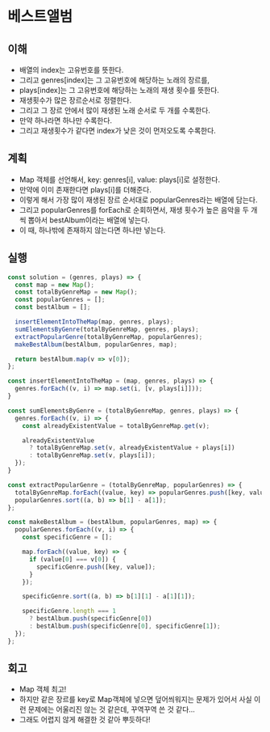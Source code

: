 # 베스트앨범

## 이해

- 배열의 index는 고유번호를 뜻한다.
- 그리고 genres[index]는 그 고유번호에 해당하는 노래의 장르를,
- plays[index]는 그 고유번호에 해당하는 노래의 재생 횟수를 뜻한다.
- 재생횟수가 많은 장르순서로 정렬한다.
- 그리고 그 장르 안에서 많이 재생된 노래 순서로 두 개를 수록한다.
- 만약 하나라면 하나만 수록한다.
- 그리고 재생횟수가 같다면 index가 낮은 것이 먼저오도록 수록한다.

## 계획

- Map 객체를 선언해서, key: genres[i], value: plays[i]로 설정한다.
- 만약에 이미 존재한다면 plays[i]를 더해준다.
- 이렇게 해서 가장 많이 재생된 장르 순서대로 popularGenres라는 배열에 담는다.
- 그리고 popularGenres를 forEach로 순회하면서, 재생 횟수가 높은 음악을 두 개씩 뽑아서 bestAlbum이라는 배열에 넣는다.
- 이 때, 하나밖에 존재하지 않는다면 하나만 넣는다.

## 실행

```javascript
const solution = (genres, plays) => {
  const map = new Map();
  const totalByGenreMap = new Map();
  const popularGenres = [];
  const bestAlbum = [];

  insertElementIntoTheMap(map, genres, plays);
  sumElementsByGenre(totalByGenreMap, genres, plays);
  extractPopularGenre(totalByGenreMap, popularGenres);
  makeBestAlbum(bestAlbum, popularGenres, map);

  return bestAlbum.map(v => v[0]);
};

const insertElementIntoTheMap = (map, genres, plays) => {
  genres.forEach((v, i) => map.set(i, [v, plays[i]]));
}

const sumElementsByGenre = (totalByGenreMap, genres, plays) => {
  genres.forEach((v, i) => {
    const alreadyExistentValue = totalByGenreMap.get(v);

    alreadyExistentValue
      ? totalByGenreMap.set(v, alreadyExistentValue + plays[i])
      : totalByGenreMap.set(v, plays[i]);
  });
}

const extractPopularGenre = (totalByGenreMap, popularGenres) => {
  totalByGenreMap.forEach((value, key) => popularGenres.push([key, value]));
  popularGenres.sort((a, b) => b[1] - a[1]);
};

const makeBestAlbum = (bestAlbum, popularGenres, map) => {
  popularGenres.forEach((v, i) => {
    const specificGenre = [];

    map.forEach((value, key) => {
      if (value[0] === v[0]) {
        specificGenre.push([key, value]);
      }
    });

    specificGenre.sort((a, b) => b[1][1] - a[1][1]);

    specificGenre.length === 1
      ? bestAlbum.push(specificGenre[0])
      : bestAlbum.push(specificGenre[0], specificGenre[1]);
  });
};
```

## 회고

- Map 객체 최고!
- 하지만 같은 장르를 key로 Map객체에 넣으면 덮어씌워지는 문제가 있어서 사실 이런 문제에는 어울리진 않는 것 같은데, 꾸역꾸역 쓴 것 같다...
- 그래도 어렵지 않게 해결한 것 같아 뿌듯하다!
